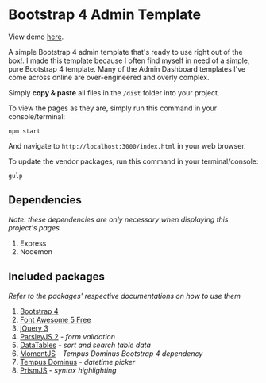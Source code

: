 # Bootstrap 4 Admin Template
View demo [here](https://davinaleong.github.io/proj-b4-admin-template/).

A simple Bootstrap 4 admin template that's ready to use right out of the box!. I made this template because I often find myself in need of a simple, pure Bootstrap 4 template. Many of the Admin Dashboard templates I've come across online are over-engineered and overly complex.

Simply **copy &amp; paste** all files in the `/dist` folder into your project.

To view the pages as they are, simply run this command in your console/terminal:
```
npm start
```

And navigate to `http://localhost:3000/index.html` in your web browser.

To update the vendor packages, run this command in your terminal/console:
```
gulp
```

## Dependencies
*Note: these dependencies are only necessary when displaying this project's pages.*
1. Express
2. Nodemon

## Included packages
*Refer to the packages' respective documentations on how to use them*
1. [Bootstrap 4](https://getbootstrap.com/)
2. [Font Awesome 5 Free](https://fontawesome.com/)
3. [jQuery 3](http://jquery.com/)
4. [ParsleyJS 2](http://parsleyjs.org/) - _form validation_
5. [DataTables](https://datatables.net/) - _sort and search table data_
6. [MomentJS](https://momentjs.com/) - _Tempus Dominus Bootstrap 4 dependency_
7. [Tempus Dominus](https://tempusdominus.github.io/bootstrap-4/) - _datetime picker_
8. [PrismJS](https://prismjs.com/) - _syntax highlighting_
